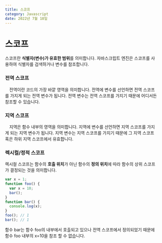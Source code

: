 ```yaml
---
title: 스코프
category: Javascript
date: 2022년 7월 10일
---
```

# 스코프

스코프란 **식별자(변수)가 유효한 범위**를 의미합니다. 자바스크립트 엔진은 스코프를 사용하여 식별자를 검색하거나 변수를 참조합니다.

### 전역 스코프
&emsp;전역이란 코드의 가장 바깥 영역을 의미합니다. 전역에 변수를 선언하면 전역 스코프를 가지게 되는 전역 변수가 됩니다. 전역 변수는 전역 스코프를 가지기 때문에 어디서든 참조할 수 있습니다.

### 지역 스코프
&emsp;지역은 함수 내부의 영역을 의미합니다. 지역에 변수를 선언하면 지역 스코프를 가지게 되는 지역 변수가 됩니다. 지역 변수는 지역 스코프를 가지기 때문에 그 지역 스코프 혹은 하위 지역 스코프에서 유효합니다.

### 렉시컬/정적 스코프
렉시컬 스코프는 함수의 **호출 위치**가 아닌 함수의 **정의 위치**에 따라 함수의 상위 스코프가 결정되는 것을 의미합니다.

```js
var x = 1;
function foo() {
  var x = 10;
  bar();
}
function bar() {
  console.log(x);
}
foo(); // 1
bar(); // 1
```

함수 bar는 함수 foo의 내부에서 호출되고 있으나 전역 스코프에서 정의되었기 때문에 함수 foo 내부의 x=10을 참조 할 수 없습니다.